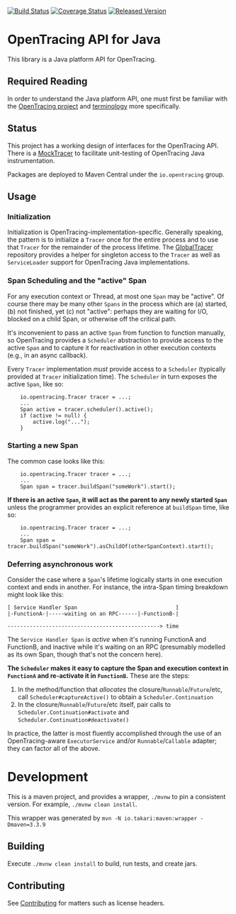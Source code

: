 [![Build Status][ci-img]][ci] [![Coverage Status][cov-img]][cov] [![Released Version][maven-img]][maven]

# OpenTracing API for Java

This library is a Java platform API for OpenTracing.

## Required Reading

In order to understand the Java platform API, one must first be familiar with
the [OpenTracing project](http://opentracing.io) and
[terminology](http://opentracing.io/documentation/pages/spec.html) more specifically.

## Status

This project has a working design of interfaces for the OpenTracing API. There
is a [MockTracer](https://github.com/opentracing/opentracing-java/tree/master/opentracing-mock)
to facilitate unit-testing of OpenTracing Java instrumentation.

Packages are deployed to Maven Central under the `io.opentracing` group.

## Usage

### Initialization

Initialization is OpenTracing-implementation-specific. Generally speaking, the pattern is to initialize a `Tracer` once
for the entire process and to use that `Tracer` for the remainder of the process lifetime. The
[GlobalTracer](https://github.com/opentracing-contrib/java-globaltracer) repository provides a helper for singleton
access to the `Tracer` as well as `ServiceLoader` support for OpenTracing Java implementations.

### Span Scheduling and the "active" Span

For any execution context or Thread, at most one `Span` may be "active". Of course there may be many other `Spans` in
the process which are (a) started, (b) not finished, yet (c) not "active": perhaps they are waiting for I/O, blocked on
a child Span, or otherwise off the critical path.
 
It's inconvenient to pass an active `Span` from function to function manually, so OpenTracing provides a
`Scheduler` abstraction to provide access to the active `Span` and to capture it for reactivation in other
execution contexts (e.g., in an async callback).

Every `Tracer` implementation _must_ provide access to a `Scheduler` (typically provided at `Tracer` initialization
time). The `Scheduler` in turn exposes the active `Span`, like so:

```
    io.opentracing.Tracer tracer = ...;
    ...
    Span active = tracer.scheduler().active();
    if (active != null) {
        active.log("...");
    }
```

### Starting a new Span

The common case looks like this:

```
    io.opentracing.Tracer tracer = ...;
    ...
    Span span = tracer.buildSpan("someWork").start();
```

**If there is an active `Span`, it will act as the parent to any newly started `Span`** unless the programmer provides
an explicit reference at `buildSpan` time, like so:

```
    io.opentracing.Tracer tracer = ...;
    ...
    Span span = tracer.buildSpan("someWork").asChildOf(otherSpanContext).start();
```

### Deferring asynchronous work

Consider the case where a `Span`'s lifetime logically starts in one execution context and ends in another. For
instance, the intra-Span timing breakdown might look like this:

```
[ Service Handler Span                               ]
|-FunctionA-|-----waiting on an RPC------|-FunctionB-|
            
------------------------------------------------> time
```

The `Service Handler Span` is _active_ when it's running FunctionA and FunctionB, and inactive while it's waiting on an
RPC (presumably modelled as its own Span, though that's not the concern here).

**The `Scheduler` makes it easy to capture the Span and execution context in `FunctionA` and re-activate it in
`FunctionB`.** These are the steps:

1. In the method/function that *allocates* the closure/`Runnable`/`Future`/etc, call `Scheduler#captureActive()`
   to obtain a `Scheduler.Continuation`
2. In the closure/`Runnable`/`Future`/etc itself, pair calls to `Scheduler.Continuation#activate` and
   `Scheduler.Continuation#deactivate()`

In practice, the latter is most fluently accomplished through the use of an OpenTracing-aware `ExecutorService` and/or
`Runnable`/`Callable` adapter; they can factor all of the above.

# Development

This is a maven project, and provides a wrapper, `./mvnw` to pin a consistent
version. For example, `./mvnw clean install`.

This wrapper was generated by `mvn -N io.takari:maven:wrapper -Dmaven=3.3.9`

## Building

Execute `./mvnw clean install` to build, run tests, and create jars.

## Contributing

See [Contributing](CONTRIBUTING.md) for matters such as license headers.


  [ci-img]: https://travis-ci.org/opentracing/opentracing-java.svg?branch=master
  [ci]: https://travis-ci.org/opentracing/opentracing-java
  [cov-img]: https://coveralls.io/repos/github/opentracing/opentracing-java/badge.svg?branch=master
  [cov]: https://coveralls.io/github/opentracing/opentracing-java?branch=master
  [maven-img]: https://img.shields.io/maven-central/v/io.opentracing/opentracing-api.svg?maxAge=2592000
  [maven]: http://search.maven.org/#search%7Cga%7C1%7Copentracing-api
